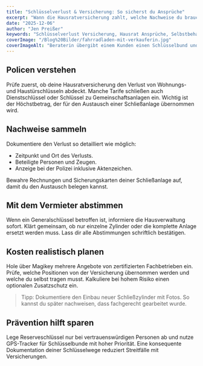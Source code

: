 ```yaml
---
title: "Schlüsselverlust & Versicherung: So sicherst du Ansprüche"
excerpt: "Wann die Hausratversicherung zahlt, welche Nachweise du brauchst und wie du Selbstbehalte minimierst."
date: "2025-12-06"
author: "Jen Preißer"
keywords: "Schlüsselverlust Versicherung, Hausrat Ansprüche, Selbstbehalt minimieren"
coverImage: "/Blog%20Bilder/fahrradladen-mit-verkauferin.jpg"
coverImageAlt: "Beraterin übergibt einem Kunden einen Schlüsselbund und bespricht Versicherungsschutz"
---
```


## Policen verstehen

Prüfe zuerst, ob deine Hausratversicherung den Verlust von Wohnungs- und Haustürschlüsseln abdeckt. Manche Tarife schließen auch Dienstschlüssel oder Schlüssel zu Gemeinschaftsanlagen ein. Wichtig ist der Höchstbetrag, der für den Austausch einer Schließanlage übernommen wird.

## Nachweise sammeln

Dokumentiere den Verlust so detailliert wie möglich:

- Zeitpunkt und Ort des Verlusts.
- Beteiligte Personen und Zeugen.
- Anzeige bei der Polizei inklusive Aktenzeichen.

Bewahre Rechnungen und Sicherungskarten deiner Schließanlage auf, damit du den Austausch belegen kannst.

## Mit dem Vermieter abstimmen

Wenn ein Generalschlüssel betroffen ist, informiere die Hausverwaltung sofort. Klärt gemeinsam, ob nur einzelne Zylinder oder die komplette Anlage ersetzt werden muss. Lass dir alle Abstimmungen schriftlich bestätigen.

## Kosten realistisch planen

Hole über Magikey mehrere Angebote von zertifizierten Fachbetrieben ein. Prüfe, welche Positionen von der Versicherung übernommen werden und welche du selbst tragen musst. Kalkuliere bei hohem Risiko einen optionalen Zusatzschutz ein.

> Tipp: Dokumentiere den Einbau neuer Schließzylinder mit Fotos. So kannst du später nachweisen, dass fachgerecht gearbeitet wurde.

## Prävention hilft sparen

Lege Reserveschlüssel nur bei vertrauenswürdigen Personen ab und nutze GPS-Tracker für Schlüsselbunde mit hoher Priorität. Eine konsequente Dokumentation deiner Schlüsselwege reduziert Streitfälle mit Versicherungen.
